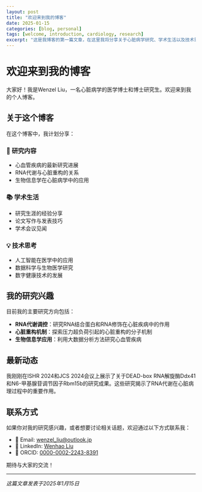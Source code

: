 ```yaml
---
layout: post
title: "欢迎来到我的博客"
date: 2025-01-15
categories: [blog, personal]
tags: [welcome, introduction, cardiology, research]
excerpt: "这是我博客的第一篇文章，在这里我将分享关于心脏病学研究、学术生活以及技术思考的内容。"
---
```


# 欢迎来到我的博客

大家好！我是Wenzel Liu，一名心脏病学的医学博士和博士研究生。欢迎来到我的个人博客。

## 关于这个博客

在这个博客中，我计划分享：

### 🔬 研究内容
- 心血管疾病的最新研究进展
- RNA代谢与心脏重构的关系
- 生物信息学在心脏病学中的应用

### 📚 学术生活
- 研究生涯的经验分享
- 论文写作与发表技巧
- 学术会议见闻

### 💡 技术思考
- 人工智能在医学中的应用
- 数据科学与生物医学研究
- 数字健康技术的发展

## 我的研究兴趣

目前我的主要研究方向包括：

- **RNA代谢调控**：研究RNA结合蛋白和RNA修饰在心脏疾病中的作用
- **心脏重构机制**：探索压力超负荷引起的心脏重构的分子机制
- **生物信息学应用**：利用大数据分析方法研究心血管疾病

## 最新动态

我刚刚在ISHR 2024和JCS 2024会议上展示了关于DEAD-box RNA解旋酶Ddx41和N6-甲基腺苷调节因子Rbm15b的研究成果。这些研究揭示了RNA代谢在心脏病理过程中的重要作用。

## 联系方式

如果你对我的研究感兴趣，或者想要讨论相关话题，欢迎通过以下方式联系我：

- 📧 Email: wenzel_liu@outlook.jp
- 🔗 LinkedIn: [Wenhao Liu](https://www.linkedin.com/in/wenhao-liu-m-d-649112178/)
- 📄 ORCID: [0000-0002-2243-8391](https://orcid.org/0000-0002-2243-8391)

期待与大家的交流！

---

*这篇文章发表于2025年1月15日* 